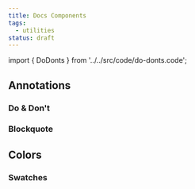 ```yaml
---
title: Docs Components
tags:
  - utilities
status: draft
---
```


<!-- CODE IMPORTS -->

<!-- prettier-ignore -->
import { DoDonts } from '../../src/code/do-donts.code';

<!-- END CODE IMPORTS -->

<DocHeader props={props}/>

## Annotations

### Do & Don't

<DoDonts />

### Blockquote

## Colors

### Swatches
